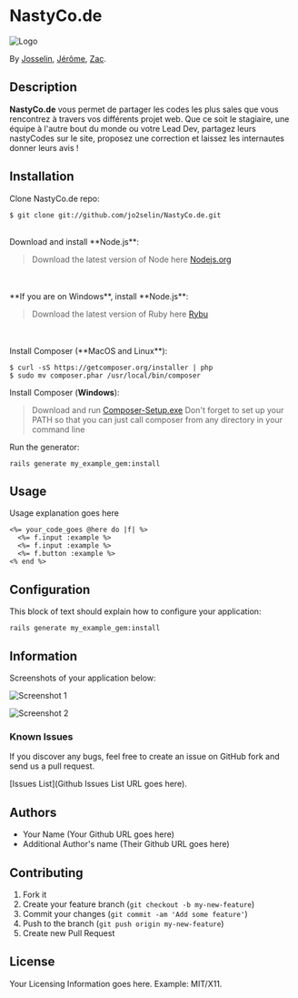 # NastyCo.de

  ![Logo](http://jeromepogeant.com/img/Nastycodelogo.png)

By [Josselin](https://github.com/jo2selin), [Jérôme](https://github.com/Jerome1337), [Zac](https://github.com/ZacJoestar).

## Description
**NastyCo.de** vous permet de partager les codes les plus sales que vous rencontrez à travers vos différents projet web. Que ce soit le stagiaire, une équipe à l'autre bout du monde ou votre Lead Dev, partagez leurs nastyCodes sur le site, proposez une correction et laissez les internautes donner leurs avis !

## Installation

Clone NastyCo.de repo:

```console
$ git clone git://github.com/jo2selin/NastyCo.de.git
```
<br/>
Download and install **Node.js**:

>Download the latest version of Node here [Nodejs.org](https://nodejs.org/download/)

<br/>
<br/>
**If you are on Windows**, install **Node.js**:

>Download the latest version of Ruby here [Rybu](http://rubyinstaller.org/downloads/)

<br/>
<br/>
Install Composer (**MacOS and Linux**):

```console
$ curl -sS https://getcomposer.org/installer | php
$ sudo mv composer.phar /usr/local/bin/composer
```
Install Composer (**Windows**):

>Download and run [Composer-Setup.exe](https://getcomposer.org/Composer-Setup.exe)
>Don't forget to set up your PATH so that you can just call composer from any directory in your command line

Run the generator:

```console
rails generate my_example_gem:install
```


## Usage

Usage explanation goes here

```erb
<%= your_code_goes @here do |f| %>
  <%= f.input :example %>
  <%= f.input :example %>
  <%= f.button :example %>
<% end %>
```


## Configuration

This block of text should explain how to configure your application:

`rails generate my_example_gem:install`


## Information

Screenshots of your application below:

![Screenshot 1](http://placekitten.com/400/300)

![Screenshot 2](http://placekitten.com/400/300)


### Known Issues

If you discover any bugs, feel free to create an issue on GitHub fork and
send us a pull request.

[Issues List](Github Issues List URL goes here).

## Authors

* Your Name (Your Github URL goes here)
* Additional Author's name (Their Github URL goes here)


## Contributing

1. Fork it
2. Create your feature branch (`git checkout -b my-new-feature`)
3. Commit your changes (`git commit -am 'Add some feature'`)
4. Push to the branch (`git push origin my-new-feature`)
5. Create new Pull Request


## License

Your Licensing Information goes here. Example: MIT/X11.
